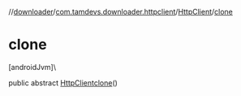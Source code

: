 //[downloader](../../../index.md)/[com.tamdevs.downloader.httpclient](../index.md)/[HttpClient](index.md)/[clone](clone.md)

# clone

[androidJvm]\

public abstract [HttpClient](index.md)[clone](clone.md)()
